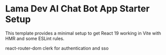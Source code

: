 # Lama Dev AI Chat Bot App Starter Setup

This template provides a minimal setup to get React 19 working in Vite with HMR and some ESLint rules.

react-router-dom
clerk for authentication and sso
